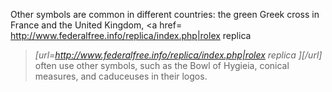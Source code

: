 Other symbols are common in different countries: the green Greek cross in France and the United Kingdom, <a href= http://www.federalfree.info/replica/index.php|rolex replica
 ></a>*[url=http://www.federalfree.info/replica/index.php|rolex replica
][/url]* often use other symbols, such as the Bowl of Hygieia, conical measures, and caduceuses in their logos.
